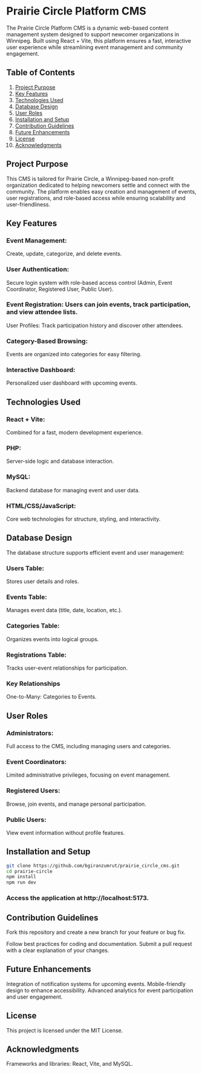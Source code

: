 
# Prairie Circle Platform CMS

The Prairie Circle Platform CMS is a dynamic web-based content management system designed to support newcomer organizations in Winnipeg. Built using React + Vite, this platform ensures a fast, interactive user experience while streamlining event management and community engagement.

## Table of Contents

1. [Project Purpose](#project-purpose)
2. [Key Features](#key-features)
3. [Technologies Used](#technologies-used)
4. [Database Design](#database-design)
5. [User Roles](#user-roles)
6. [Installation and Setup](#installation-and-setup)
7. [Contribution Guidelines](#contribution-guidelines)
8. [Future Enhancements](#future-enhancements)
9. [License](#license)
10. [Acknowledgments](#acknowledgments)


## Project Purpose

This CMS is tailored for Prairie Circle, a Winnipeg-based non-profit organization dedicated to helping newcomers settle and connect with the community. The platform enables easy creation and management of events, user registrations, and role-based access while ensuring scalability and user-friendliness.


## Key Features
### Event Management: 
Create, update, categorize, and delete events.

### User Authentication:
 Secure login system with role-based access control (Admin, Event Coordinator, Registered User, Public User).

###  Event Registration: Users can join events, track participation, and view attendee lists.
User Profiles: Track participation history and discover other attendees.

### Category-Based Browsing: 
Events are organized into categories for easy filtering.

### Interactive Dashboard: 
Personalized user dashboard with upcoming events.

## Technologies Used

###  React + Vite: 
Combined for a fast, modern development experience.

###  PHP: 
Server-side logic and database interaction.

###  MySQL: 
Backend database for managing event and user data.

### HTML/CSS/JavaScript:
 Core web technologies for structure, styling, and interactivity.
##  Database Design

The database structure supports efficient event and user management:

###  Users Table:
 Stores user details and roles.

###  Events Table: 
Manages event data (title, date, location, etc.).

###  Categories Table: 
Organizes events into logical groups.

###  Registrations Table: 
Tracks user-event relationships for participation.

###  Key Relationships
One-to-Many: Categories to Events.

## User Roles

###  Administrators:
Full access to the CMS, including managing users and categories.

###  Event Coordinators:
Limited administrative privileges, focusing on event management.

###  Registered Users:
Browse, join events, and manage personal participation.

###  Public Users:
View event information without profile features.
## Installation and Setup

```bash
git clone https://github.com/bgiranzumrut/prairie_circle_cms.git
cd prairie-circle
npm install
npm run dev

```

### Access the application at http://localhost:5173.

## Contribution Guidelines

Fork this repository and create a new branch for your feature or bug fix.

Follow best practices for coding and documentation.
Submit a pull request with a clear explanation of your changes.
##  Future Enhancements

Integration of notification systems for upcoming events.
Mobile-friendly design to enhance accessibility.
Advanced analytics for event participation and user engagement.
## License

This project is licensed under the MIT License.
## Acknowledgments

Frameworks and libraries: React, Vite, and MySQL.

